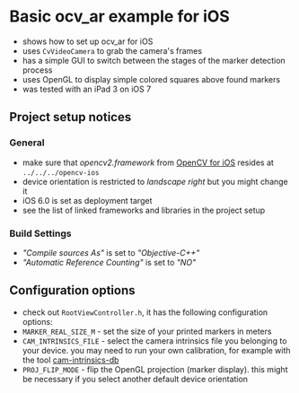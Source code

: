 # Basic ocv_ar example for iOS

* shows how to set up ocv_ar for iOS
* uses `CvVideoCamera` to grab the camera's frames
* has a simple GUI to switch between the stages of the marker detection process
* uses OpenGL to display simple colored squares above found markers
* was tested with an iPad 3 on iOS 7

## Project setup notices

### General
* make sure that *opencv2.framework* from [OpenCV for iOS](http://sourceforge.net/projects/opencvlibrary/files/opencv-ios/2.4.9/opencv2.framework.zip/download) resides at `../../../opencv-ios`
* device orientation is restricted to *landscape right* but you might change it
* iOS 6.0 is set as deployment target
* see the list of linked frameworks and libraries in the project setup

### Build Settings
* *"Compile sources As"* is set to *"Objective-C++"*
* *"Automatic Reference Counting"* is set to *"NO"*

## Configuration options
* check out `RootViewController.h`, it has the following configuration options:
 * `MARKER_REAL_SIZE_M` - set the size of your printed markers in meters
 * `CAM_INTRINSICS_FILE` - select the camera intrinsics file you belonging to your device. you may need to run your own calibration, for example with the tool [cam-intrinsics-db](https://github.com/htw-inka/cam-intrinsics-db)
 * `PROJ_FLIP_MODE` - flip the OpenGL projection (marker display). this might be necessary if you select another default device orientation 
